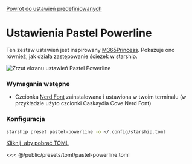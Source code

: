 [Powrót do ustawień predefiniowanych](./#pastel-powerline)

# Ustawienia Pastel Powerline

Ten zestaw ustawień jest inspirowany  [M365Princess](https://github.com/JanDeDobbeleer/oh-my-posh/blob/main/themes/M365Princess.omp.json). Pokazuje ono również, jak działa zastępowanie ścieżek w starship.

![Zrzut ekranu ustawień Pastel Powerline](/presets/img/pastel-powerline.png)

### Wymagania wstępne

- Czcionka [Nerd Font](https://www.nerdfonts.com/) zainstalowana i ustawiona w twoim terminalu (w przykładzie użyto czcionki Caskaydia Cove Nerd Font)

### Konfiguracja

```sh
starship preset pastel-powerline -o ~/.config/starship.toml
```

[Kliknij, aby pobrać TOML](/presets/toml/pastel-powerline.toml)

<<< @/public/presets/toml/pastel-powerline.toml
